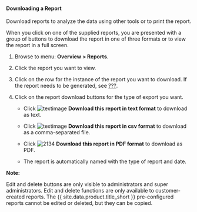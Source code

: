 #### Downloading a Report

Download reports to analyze the data using other tools or to print the report.

When you click on one of the supplied reports, you are presented with a group of buttons to download the report in one of three formats or to view the report in a full screen.

1. Browse to menu: **Overview > Reports**.

2. Click the report you want to view.

3. Click on the row for the instance of the report you want to download. If the report needs to be generated, see [???](#running_reports).

4. Click on the report download buttons for the type of export you want.

      - Click ![textimage](../images/textimage.png) **Download this report in text format** to download as text.

      - Click ![textimage](../images/textimage.png) **Download this report in csv format** to download as a comma-separated file.

      - Click ![2134](../images/2134.png) **Download this report in PDF format** to download as PDF.

      - The report is automatically named with the type of report and date.

**Note:**

Edit and delete buttons are only visible to administrators and super administrators. Edit and delete functions are only available to customer-created reports. The {{ site.data.product.title_short }} pre-configured reports cannot be edited or deleted, but they can be copied.

